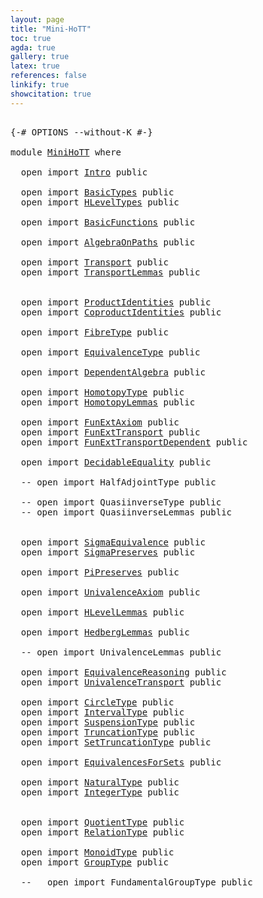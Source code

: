 ```yaml
---
layout: page
title: "Mini-HoTT"
toc: true
agda: true
gallery: true
latex: true
references: false
linkify: true
showcitation: true
---
```


<pre class="Agda">

<a id="154" class="Symbol">{-#</a> <a id="158" class="Keyword">OPTIONS</a> <a id="166" class="Pragma">--without-K</a> <a id="178" class="Symbol">#-}</a>

<a id="183" class="Keyword">module</a> <a id="190" href="MiniHoTT.html" class="Module">MiniHoTT</a> <a id="199" class="Keyword">where</a>

  <a id="208" class="Keyword">open</a> <a id="213" class="Keyword">import</a> <a id="220" href="Intro.html" class="Module">Intro</a> <a id="226" class="Keyword">public</a>

  <a id="236" class="Keyword">open</a> <a id="241" class="Keyword">import</a> <a id="248" href="BasicTypes.html" class="Module">BasicTypes</a> <a id="259" class="Keyword">public</a>
  <a id="268" class="Keyword">open</a> <a id="273" class="Keyword">import</a> <a id="280" href="HLevelTypes.html" class="Module">HLevelTypes</a> <a id="292" class="Keyword">public</a>

  <a id="302" class="Keyword">open</a> <a id="307" class="Keyword">import</a> <a id="314" href="BasicFunctions.html" class="Module">BasicFunctions</a> <a id="329" class="Keyword">public</a>

  <a id="339" class="Keyword">open</a> <a id="344" class="Keyword">import</a> <a id="351" href="AlgebraOnPaths.html" class="Module">AlgebraOnPaths</a> <a id="366" class="Keyword">public</a>

  <a id="376" class="Keyword">open</a> <a id="381" class="Keyword">import</a> <a id="388" href="Transport.html" class="Module">Transport</a> <a id="398" class="Keyword">public</a>
  <a id="407" class="Keyword">open</a> <a id="412" class="Keyword">import</a> <a id="419" href="TransportLemmas.html" class="Module">TransportLemmas</a> <a id="435" class="Keyword">public</a>


  <a id="446" class="Keyword">open</a> <a id="451" class="Keyword">import</a> <a id="458" href="ProductIdentities.html" class="Module">ProductIdentities</a> <a id="476" class="Keyword">public</a>
  <a id="485" class="Keyword">open</a> <a id="490" class="Keyword">import</a> <a id="497" href="CoproductIdentities.html" class="Module">CoproductIdentities</a> <a id="517" class="Keyword">public</a>

  <a id="527" class="Keyword">open</a> <a id="532" class="Keyword">import</a> <a id="539" href="FibreType.html" class="Module">FibreType</a> <a id="549" class="Keyword">public</a>

  <a id="559" class="Keyword">open</a> <a id="564" class="Keyword">import</a> <a id="571" href="EquivalenceType.html" class="Module">EquivalenceType</a> <a id="587" class="Keyword">public</a>

  <a id="597" class="Keyword">open</a> <a id="602" class="Keyword">import</a> <a id="609" href="DependentAlgebra.html" class="Module">DependentAlgebra</a> <a id="626" class="Keyword">public</a>

  <a id="636" class="Keyword">open</a> <a id="641" class="Keyword">import</a> <a id="648" href="HomotopyType.html" class="Module">HomotopyType</a> <a id="661" class="Keyword">public</a>
  <a id="670" class="Keyword">open</a> <a id="675" class="Keyword">import</a> <a id="682" href="HomotopyLemmas.html" class="Module">HomotopyLemmas</a> <a id="697" class="Keyword">public</a>

  <a id="707" class="Keyword">open</a> <a id="712" class="Keyword">import</a> <a id="719" href="FunExtAxiom.html" class="Module">FunExtAxiom</a> <a id="731" class="Keyword">public</a>
  <a id="740" class="Keyword">open</a> <a id="745" class="Keyword">import</a> <a id="752" href="FunExtTransport.html" class="Module">FunExtTransport</a> <a id="768" class="Keyword">public</a>
  <a id="777" class="Keyword">open</a> <a id="782" class="Keyword">import</a> <a id="789" href="FunExtTransportDependent.html" class="Module">FunExtTransportDependent</a> <a id="814" class="Keyword">public</a>

  <a id="824" class="Keyword">open</a> <a id="829" class="Keyword">import</a> <a id="836" href="DecidableEquality.html" class="Module">DecidableEquality</a> <a id="854" class="Keyword">public</a>

  <a id="864" class="Comment">-- open import HalfAdjointType public</a>

  <a id="905" class="Comment">-- open import QuasiinverseType public</a>
  <a id="946" class="Comment">-- open import QuasiinverseLemmas public</a>


  <a id="991" class="Keyword">open</a> <a id="996" class="Keyword">import</a> <a id="1003" href="SigmaEquivalence.html" class="Module">SigmaEquivalence</a> <a id="1020" class="Keyword">public</a>
  <a id="1029" class="Keyword">open</a> <a id="1034" class="Keyword">import</a> <a id="1041" href="SigmaPreserves.html" class="Module">SigmaPreserves</a> <a id="1056" class="Keyword">public</a>

  <a id="1066" class="Keyword">open</a> <a id="1071" class="Keyword">import</a> <a id="1078" href="PiPreserves.html" class="Module">PiPreserves</a> <a id="1090" class="Keyword">public</a>

  <a id="1100" class="Keyword">open</a> <a id="1105" class="Keyword">import</a> <a id="1112" href="UnivalenceAxiom.html" class="Module">UnivalenceAxiom</a> <a id="1128" class="Keyword">public</a>

  <a id="1138" class="Keyword">open</a> <a id="1143" class="Keyword">import</a> <a id="1150" href="HLevelLemmas.html" class="Module">HLevelLemmas</a> <a id="1163" class="Keyword">public</a>

  <a id="1173" class="Keyword">open</a> <a id="1178" class="Keyword">import</a> <a id="1185" href="HedbergLemmas.html" class="Module">HedbergLemmas</a> <a id="1199" class="Keyword">public</a>

  <a id="1209" class="Comment">-- open import UnivalenceLemmas public</a>

  <a id="1251" class="Keyword">open</a> <a id="1256" class="Keyword">import</a> <a id="1263" href="EquivalenceReasoning.html" class="Module">EquivalenceReasoning</a> <a id="1284" class="Keyword">public</a>
  <a id="1293" class="Keyword">open</a> <a id="1298" class="Keyword">import</a> <a id="1305" href="UnivalenceTransport.html" class="Module">UnivalenceTransport</a> <a id="1325" class="Keyword">public</a>

  <a id="1335" class="Keyword">open</a> <a id="1340" class="Keyword">import</a> <a id="1347" href="CircleType.html" class="Module">CircleType</a> <a id="1358" class="Keyword">public</a>
  <a id="1367" class="Keyword">open</a> <a id="1372" class="Keyword">import</a> <a id="1379" href="IntervalType.html" class="Module">IntervalType</a> <a id="1392" class="Keyword">public</a>
  <a id="1401" class="Keyword">open</a> <a id="1406" class="Keyword">import</a> <a id="1413" href="SuspensionType.html" class="Module">SuspensionType</a> <a id="1428" class="Keyword">public</a>
  <a id="1437" class="Keyword">open</a> <a id="1442" class="Keyword">import</a> <a id="1449" href="TruncationType.html" class="Module">TruncationType</a> <a id="1464" class="Keyword">public</a>
  <a id="1473" class="Keyword">open</a> <a id="1478" class="Keyword">import</a> <a id="1485" href="SetTruncationType.html" class="Module">SetTruncationType</a> <a id="1503" class="Keyword">public</a>

  <a id="1513" class="Keyword">open</a> <a id="1518" class="Keyword">import</a> <a id="1525" href="EquivalencesForSets.html" class="Module">EquivalencesForSets</a> <a id="1545" class="Keyword">public</a>

  <a id="1555" class="Keyword">open</a> <a id="1560" class="Keyword">import</a> <a id="1567" href="NaturalType.html" class="Module">NaturalType</a> <a id="1579" class="Keyword">public</a>
  <a id="1588" class="Keyword">open</a> <a id="1593" class="Keyword">import</a> <a id="1600" href="IntegerType.html" class="Module">IntegerType</a> <a id="1612" class="Keyword">public</a>


  <a id="1623" class="Keyword">open</a> <a id="1628" class="Keyword">import</a> <a id="1635" href="QuotientType.html" class="Module">QuotientType</a> <a id="1648" class="Keyword">public</a>
  <a id="1657" class="Keyword">open</a> <a id="1662" class="Keyword">import</a> <a id="1669" href="RelationType.html" class="Module">RelationType</a> <a id="1682" class="Keyword">public</a>

  <a id="1692" class="Keyword">open</a> <a id="1697" class="Keyword">import</a> <a id="1704" href="MonoidType.html" class="Module">MonoidType</a> <a id="1715" class="Keyword">public</a>
  <a id="1724" class="Keyword">open</a> <a id="1729" class="Keyword">import</a> <a id="1736" href="GroupType.html" class="Module">GroupType</a> <a id="1746" class="Keyword">public</a>

  <a id="1756" class="Comment">--   open import FundamentalGroupType public</a>

</pre>
